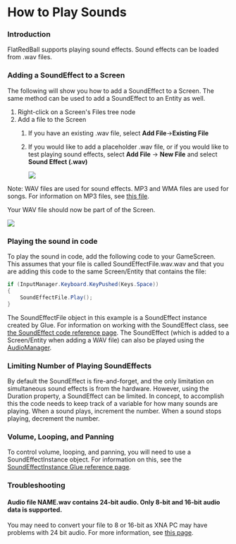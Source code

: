 # How to Play Sounds

### Introduction

FlatRedBall supports playing sound effects. Sound effects can be loaded from .wav files.

### Adding a SoundEffect to a Screen

The following will show you how to add a SoundEffect to a Screen. The same method can be used to add a SoundEffect to an Entity as well.

1. Right-click on a Screen's Files tree node
2. Add a file to the Screen
   1. If you have an existing .wav file, select **Add File**->**Existing File**
   2.  If you would like to add a placeholder .wav file, or if you would like to test playing sound effects, select **Add File** -> **New File** and select **Sound Effect (.wav)**

       ![](../../media/2022-09-img\_63291e0635a58.png)

Note: WAV files are used for sound effects. MP3 and WMA files are used for songs. For information on MP3 files, see [this file](../../frb/docs/index.php).

Your WAV file should now be part of of the Screen.

![](../../media/2022-09-img\_63291e90d60eb.png)

### Playing the sound in code

To play the sound in code, add the following code to your GameScreen. This assumes that your file is called SoundEffectFile.wav.wav and that you are adding this code to the same Screen/Entity that contains the file:

```csharp
if (InputManager.Keyboard.KeyPushed(Keys.Space))
{
    SoundEffectFile.Play();
}
```

The SoundEffectFile object in this example is a SoundEffect instance created by Glue. For information on working with the SoundEffect class, see [the SoundEffect code reference page](../../api/microsoft-xna-framework/audio/soundeffect.md). The SoundEffect (which is added to a Screen/Entity when adding a WAV file) can also be played using the [AudioManager](../../frb/docs/index.php).

### Limiting Number of Playing SoundEffects

By default the SoundEffect is fire-and-forget, and the only limitation on simultaneous sound effects is from the hardware. However, using the Duration property, a SoundEffect can be limited. In concept, to accomplish this the code needs to keep track of a variable for how many sounds are playing. When a sound plays, increment the number. When a sound stops playing, decrement the number.

### Volume, Looping, and Panning

To control volume, looping, and panning, you will need to use a SoundEffectInstance object. For information on this, see the [SoundEffectInstance Glue reference page](../../frb/docs/index.php).

### Troubleshooting

#### Audio file NAME.wav contains 24-bit audio. Only 8-bit and 16-bit audio data is supported.

You may need to convert your file to 8 or 16-bit as XNA PC may have problems with 24 bit audio. For more information, see [this page](http://gamedev.stackexchange.com/questions/57979/how-can-i-load-24-bit-audio-as-soundeffect).
